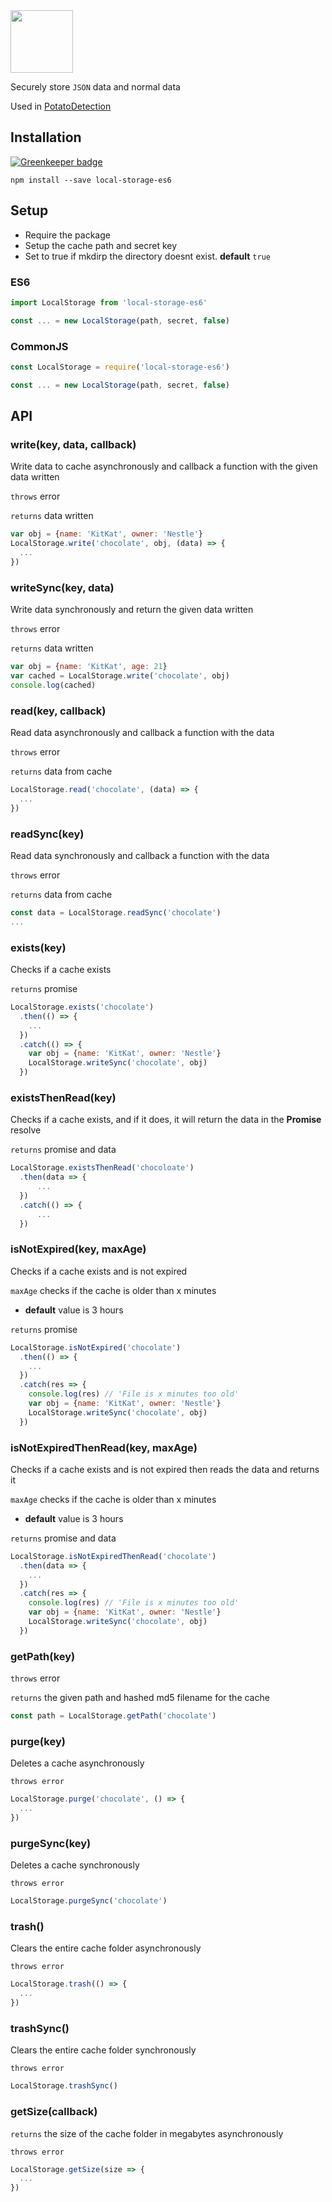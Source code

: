 <img width="100" src="https://raw.githubusercontent.com/feross/standard/master/sticker.png" />

Securely store ```JSON``` data and normal data

Used in [PotatoDetection](https://npmjs.com/package/potato-detection)

## Installation ##

[![Greenkeeper badge](https://badges.greenkeeper.io/marcus-sa/local-storage-es6.svg)](https://greenkeeper.io/)
```
npm install --save local-storage-es6
```

## Setup ##
* Require the package
* Setup the cache path and secret key
* Set to true if mkdirp the directory doesnt exist. **default** ```true```

### ES6  ###
```javascript
import LocalStorage from 'local-storage-es6'

const ... = new LocalStorage(path, secret, false)
```
### CommonJS ###
```javascript
const LocalStorage = require('local-storage-es6')

const ... = new LocalStorage(path, secret, false)
```

## API ##

### write(key, data, callback) ###
Write data to cache asynchronously and callback a function with the given data written

```throws``` error

```returns``` data written

```javascript
var obj = {name: 'KitKat', owner: 'Nestle'}
LocalStorage.write('chocolate', obj, (data) => {
  ...
})
```

### writeSync(key, data) ###
Write data synchronously and return the given data written

```throws``` error

```returns``` data written

```javascript
var obj = {name: 'KitKat', age: 21}
var cached = LocalStorage.write('chocolate', obj)
console.log(cached)
```

### read(key, callback) ###
Read data asynchronously and callback a function with the data

```throws``` error

```returns``` data from cache

```javascript
LocalStorage.read('chocolate', (data) => {
  ...
})
```

### readSync(key) ###
Read data synchronously and callback a function with the data

```throws``` error

```returns``` data from cache

```javascript
const data = LocalStorage.readSync('chocolate')
...
```

### exists(key) ###
Checks if a cache exists

```returns``` promise

```javascript
LocalStorage.exists('chocolate')
  .then(() => {
    ...
  })
  .catch(() => {
    var obj = {name: 'KitKat', owner: 'Nestle'}
    LocalStorage.writeSync('chocolate', obj)
  })
```

### existsThenRead(key) ###
Checks if a cache exists, and if it does, it will return the data in the **Promise** resolve

```returns``` promise and data

```javascript
LocalStorage.existsThenRead('chocoloate')
  .then(data => {
      ...
  })
  .catch(() => {
      ...
  })
```

### isNotExpired(key, maxAge)
Checks if a cache exists and is not expired

```maxAge``` checks if the cache is older than x minutes
  * **default** value is 3 hours

```returns``` promise

```javascript
LocalStorage.isNotExpired('chocolate')
  .then(() => {
    ...
  })
  .catch(res => {
    console.log(res) // 'File is x minutes too old'
    var obj = {name: 'KitKat', owner: 'Nestle'}
    LocalStorage.writeSync('chocolate', obj)
  })
```

### isNotExpiredThenRead(key, maxAge)
Checks if a cache exists and is not expired then reads the data and returns it

```maxAge``` checks if the cache is older than x minutes
  * **default** value is 3 hours

```returns``` promise and data

```javascript
LocalStorage.isNotExpiredThenRead('chocolate')
  .then(data => {
    ...
  })
  .catch(res => {
    console.log(res) // 'File is x minutes too old'
    var obj = {name: 'KitKat', owner: 'Nestle'}
    LocalStorage.writeSync('chocolate', obj)
  })
```

### getPath(key) ###
```throws``` error

```returns``` the given path and hashed md5 filename for the cache

```javascript
const path = LocalStorage.getPath('chocolate')
```

### purge(key) ###
Deletes a cache asynchronously

```throws error```

```javascript
LocalStorage.purge('chocolate', () => {
  ...
})
```

### purgeSync(key) ###
Deletes a cache synchronously

```throws error```

```javascript
LocalStorage.purgeSync('chocolate')
```

### trash() ###
Clears the entire cache folder asynchronously

```throws error```

```javascript
LocalStorage.trash(() => {
  ...
})
```

### trashSync() ###
Clears the entire cache folder synchronously

```throws error```

```javascript
LocalStorage.trashSync()
```

### getSize(callback) ###
```returns``` the size of the cache folder in megabytes asynchronously

```throws error```

```javascript
LocalStorage.getSize(size => {
  ...
})
```
